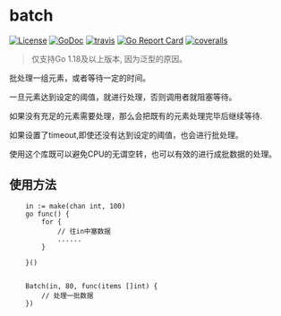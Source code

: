 # batch

[![License](https://img.shields.io/:license-MIT-blue.svg)](https://opensource.org/licenses/MIT) [![GoDoc](https://godoc.org/github.com/smallnest/batch?status.png)](http://godoc.org/github.com/smallnest/batch)  [![travis](https://travis-ci.org/smallnest/batch.svg?branch=master)](https://travis-ci.org/smallnest/batch) [![Go Report Card](https://goreportcard.com/badge/github.com/smallnest/batch)](https://goreportcard.com/report/github.com/smallnest/batch) [![coveralls](https://coveralls.io/repos/smallnest/batch/badge.svg?branch=master&service=github)](https://coveralls.io/github/smallnest/batch?branch=master) 


> 仅支持Go 1.18及以上版本, 因为泛型的原因。

批处理一组元素，或者等待一定的时间。

一旦元素达到设定的阈值，就进行处理，否则调用者就阻塞等待。

如果没有充足的元素需要处理，那么会把既有的元素处理完毕后继续等待.

如果设置了timeout,即使还没有达到设定的阈值，也会进行批处理。

使用这个库既可以避免CPU的无谓空转，也可以有效的进行成批数据的处理。


## 使用方法

```
    in := make(chan int, 100)
	go func() {
        for {
            // 往in中塞数据
            ......
        }
		
	}()

	
	Batch(in, 80, func(items []int) {
		// 处理一批数据
	})
```


